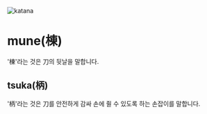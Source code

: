 ![katana](http://upload.wikimedia.org/wikipedia/commons/6/6e/Japanese_sword_and_koshirae_glossary.jpg)
# mune(棟)
'棟'라는 것은 刀의 뒷날을 말합니다.
## tsuka(柄)
'柄'라는 것은 刀를 안전하게 감싸 손에 쥘 수 있도록 하는 손잡이를 말합니다.
